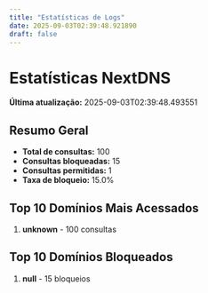 ```yaml
---
title: "Estatísticas de Logs"
date: 2025-09-03T02:39:48.921890
draft: false
---
```

# Estatísticas NextDNS
**Última atualização:** 2025-09-03T02:39:48.493551
## Resumo Geral
- **Total de consultas:** 100
- **Consultas bloqueadas:** 15
- **Consultas permitidas:** 1
- **Taxa de bloqueio:** 15.0%
## Top 10 Domínios Mais Acessados
1. **unknown** - 100 consultas

## Top 10 Domínios Bloqueados

1. **null** - 15 bloqueios
